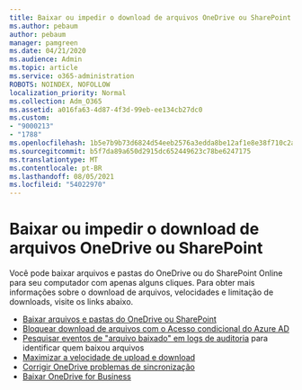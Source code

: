 ```yaml
---
title: Baixar ou impedir o download de arquivos OneDrive ou SharePoint
ms.author: pebaum
author: pebaum
manager: pamgreen
ms.date: 04/21/2020
ms.audience: Admin
ms.topic: article
ms.service: o365-administration
ROBOTS: NOINDEX, NOFOLLOW
localization_priority: Normal
ms.collection: Adm_O365
ms.assetid: a016fa63-4d87-4f3d-99eb-ee134cb27dc0
ms.custom:
- "9000213"
- "1788"
ms.openlocfilehash: 1b5e7b9b73d6824d54eeb2576a3edda8be12af1e8e38f710c2ab4077482dff9b
ms.sourcegitcommit: b5f7da89a650d2915dc652449623c78be6247175
ms.translationtype: MT
ms.contentlocale: pt-BR
ms.lasthandoff: 08/05/2021
ms.locfileid: "54022970"
---
```

# <a name="download-or-prevent-download-of-files-from-onedrive-or-sharepoint"></a>Baixar ou impedir o download de arquivos OneDrive ou SharePoint

Você pode baixar arquivos e pastas do OneDrive ou do SharePoint Online para seu computador com apenas alguns cliques. Para obter mais informações sobre o download de arquivos, velocidades e limitação de downloads, visite os links abaixo.

- [Baixar arquivos e pastas do OneDrive ou SharePoint](https://support.office.com/article/Download-files-and-folders-from-OneDrive-or-SharePoint-5c7397b7-19c7-4893-84fe-d02e8fa5df05)
- [Bloquear download de arquivos com o Acesso condicional do Azure AD](https://docs.microsoft.com/cloud-app-security/use-case-proxy-block-session-aad#create-a-block-download-policy-for-unmanaged-devices)
- [Pesquisar eventos de "arquivo baixado" em logs de auditoria](https://docs.microsoft.com/microsoft-365/compliance/search-the-audit-log-in-security-and-compliance?view=o365-worldwide#file-and-page-activities) para identificar quem baixou arquivos
- [Maximizar a velocidade de upload e download](https://support.office.com/article/Maximize-upload-and-download-speed-8eeadfb8-501f-406d-997b-98ab6ff67f43)
- [Corrigir OneDrive problemas de sincronização](https://support.office.com/article/Fix-OneDrive-sync-problems-83ab0d8a-8400-45b0-8dcf-dc8aa8a6bcf8)
- [Baixar OneDrive for Business](https://onedrive.live.com/about/download/)

